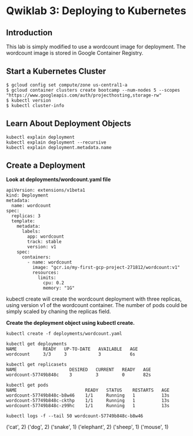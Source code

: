 # Qwiklab 3: Deploying to Kubernetes

## Introduction
This lab is simply modified to use a wordcount image for deployment. The wordcount image is stored in Google Container Registry.



## Start a Kubernetes Cluster
```
$ gcloud config set compute/zone us-central1-a
$ gcloud container clusters create bootcamp --num-nodes 5 --scopes "https://www.googleapis.com/auth/projecthosting,storage-rw"
$ kubectl version
$ kubectl cluster-info
```

## Learn About Deployment Objects
```
kubectl explain deployment
kubectl explain deployment --recursive
kubectl explain deployment.metadata.name
```

## Create a Deployment
**Look at deployments/wordcount.yaml file**
```
apiVersion: extensions/v1beta1
kind: Deployment
metadata:
  name: wordcount
spec:
  replicas: 3
  template:
    metadata:
      labels:
        app: wordcount
        track: stable
        version: v1
    spec:
      containers:
        - name: wordcount
          image: "gcr.io/my-first-gcp-project-271812/wordcount:v1"
          resources:
            limits:
              cpu: 0.2
              memory: "1G"
```

kubectl create will create the wordcount deployment with three replicas, using version v1 of the wordcount container. The number of pods could be simply scaled by chaning the replicas field.

**Create the deployment object using kubectl create.**
```
kubectl create -f deployments/wordcount.yaml

kubectl get deployments
NAME          READY   UP-TO-DATE   AVAILABLE   AGE
wordcount     3/3     3            3           6s

kubectl get replicasets
NAME                    DESIRED   CURRENT   READY   AGE
wordcount-57749b848c    3         3         0       82s

kubectl get pods
NAME                          READY   STATUS    RESTARTS   AGE
wordcount-57749b848c-b8w46    1/1     Running   1          13s
wordcount-57749b848c-ckthp    1/1     Running   1          13s
wordcount-57749b848c-z99hc    1/1     Running   1          13s
```
```
kubectl logs -f --tail 50 wordcount-57749b848c-b8w46 
```
('cat', 2)
('dog', 2)
('snake', 1)
('elephant', 2)
('sheep', 1)
('mouse', 1)



